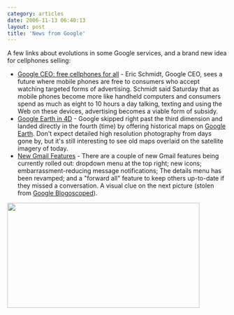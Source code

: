 ```yaml
---
category: articles
date: 2006-11-13 06:40:13
layout: post
title: 'News from Google'
---
```


<p>A few links about evolutions in some Google services, and a brand new idea for cellphones selling:</p>

<ul>
  <li><a href="http://money.cnn.com/2006/11/11/technology/bc.tech.google2.reut/">Google CEO: free cellphones for all</a> - Eric Schmidt, Google CEO, sees a future where mobile phones are free to consumers who accept watching targeted forms of advertising. Schmidt said Saturday that as mobile phones become more like handheld computers and consumers spend as much as eight to 10 hours a day talking, texting and using the Web on these devices, advertising becomes a viable form of subsidy.</li>
  <li><a href="http://blogs.zdnet.com/Google/?p=387">Google Earth in 4D</a> - Google skipped right past the third dimension and landed directly in the fourth (time) by offering historical maps on <a href="http://earth.google.com/">Google Earth</a>. Don't expect detailed high resolution photography from days gone by, but it's still interesting to see old maps overlaid on the satellite imagery of today.</li>
  <li><a href="http://blog.outer-court.com/archive/2006-11-10-n78.html">New Gmail Features</a> - There are a couple of new Gmail features being currently rolled out: dropdown menu at the top right; new icons; embarrassment-reducing message notifications; The details menu has been revamped; and a "forward all" feature to keep others up-to-date if they missed a conversation. A visual clue on the next picture (stolen from <a href="http://blog.outer-court.com/">Google Blogoscoped</a>).</li>
</ul>

<p><img width="440" height="240" src="https://cdn.joaobordalo.com/images/static/blog/gmail-new-reply-to.png"></p>
